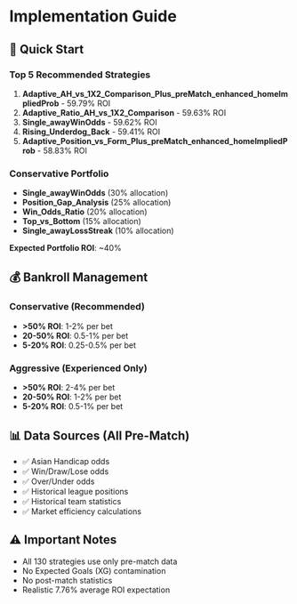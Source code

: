 # Implementation Guide

## 🎯 Quick Start

### Top 5 Recommended Strategies
1. **Adaptive_AH_vs_1X2_Comparison_Plus_preMatch_enhanced_homeImpliedProb** - 59.79% ROI
2. **Adaptive_Ratio_AH_vs_1X2_Comparison** - 59.63% ROI
3. **Single_awayWinOdds** - 59.62% ROI
4. **Rising_Underdog_Back** - 59.41% ROI
5. **Adaptive_Position_vs_Form_Plus_preMatch_enhanced_homeImpliedProb** - 58.83% ROI

### Conservative Portfolio
- **Single_awayWinOdds** (30% allocation)
- **Position_Gap_Analysis** (25% allocation)
- **Win_Odds_Ratio** (20% allocation)
- **Top_vs_Bottom** (15% allocation)
- **Single_awayLossStreak** (10% allocation)

**Expected Portfolio ROI**: ~40%

## 💰 Bankroll Management

### Conservative (Recommended)
- **>50% ROI**: 1-2% per bet
- **20-50% ROI**: 0.5-1% per bet  
- **5-20% ROI**: 0.25-0.5% per bet

### Aggressive (Experienced Only)
- **>50% ROI**: 2-4% per bet
- **20-50% ROI**: 1-2% per bet
- **5-20% ROI**: 0.5-1% per bet

## 📊 Data Sources (All Pre-Match)
- ✅ Asian Handicap odds
- ✅ Win/Draw/Lose odds
- ✅ Over/Under odds
- ✅ Historical league positions
- ✅ Historical team statistics
- ✅ Market efficiency calculations

## ⚠️ Important Notes
- All 130 strategies use only pre-match data
- No Expected Goals (XG) contamination
- No post-match statistics
- Realistic 7.76% average ROI expectation
